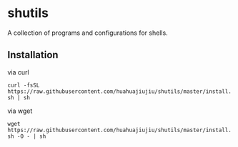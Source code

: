 # shutils

A collection of programs and configurations for shells.

## Installation

via curl

`curl -fsSL https://raw.githubusercontent.com/huahuajiujiu/shutils/master/install.sh | sh`

via wget

`wget https://raw.githubusercontent.com/huahuajiujiu/shutils/master/install.sh -O - | sh`
